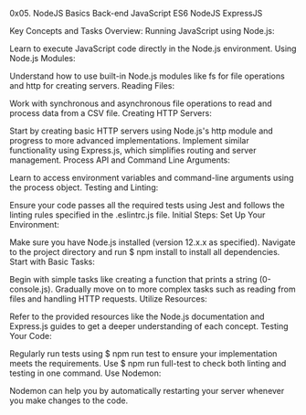 0x05. NodeJS Basics
Back-end
JavaScript
ES6
NodeJS
ExpressJS

Key Concepts and Tasks Overview:
Running JavaScript using Node.js:

Learn to execute JavaScript code directly in the Node.js environment.
Using Node.js Modules:

Understand how to use built-in Node.js modules like fs for file operations and http for creating servers.
Reading Files:

Work with synchronous and asynchronous file operations to read and process data from a CSV file.
Creating HTTP Servers:

Start by creating basic HTTP servers using Node.js's http module and progress to more advanced implementations.
Implement similar functionality using Express.js, which simplifies routing and server management.
Process API and Command Line Arguments:

Learn to access environment variables and command-line arguments using the process object.
Testing and Linting:

Ensure your code passes all the required tests using Jest and follows the linting rules specified in the .eslintrc.js file.
Initial Steps:
Set Up Your Environment:

Make sure you have Node.js installed (version 12.x.x as specified).
Navigate to the project directory and run $ npm install to install all dependencies.
Start with Basic Tasks:

Begin with simple tasks like creating a function that prints a string (0-console.js).
Gradually move on to more complex tasks such as reading from files and handling HTTP requests.
Utilize Resources:

Refer to the provided resources like the Node.js documentation and Express.js guides to get a deeper understanding of each concept.
Testing Your Code:

Regularly run tests using $ npm run test to ensure your implementation meets the requirements.
Use $ npm run full-test to check both linting and testing in one command.
Use Nodemon:

Nodemon can help you by automatically restarting your server whenever you make changes to the code.
